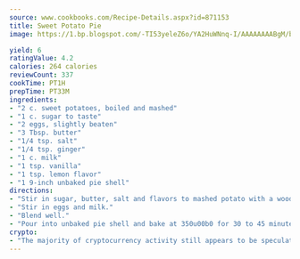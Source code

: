 ```yaml
---
source: www.cookbooks.com/Recipe-Details.aspx?id=871153
title: Sweet Potato Pie
image: https://1.bp.blogspot.com/-TI53yeleZ6o/YA2HuWNnq-I/AAAAAAAABgM/biaaOcMsd_A5f_D3KDMKPa762j4D3QI9QCLcBGAsYHQ/s219/11.png

yield: 6
ratingValue: 4.2
calories: 264 calories
reviewCount: 337
cookTime: PT1H
prepTime: PT33M
ingredients:
- "2 c. sweet potatoes, boiled and mashed"
- "1 c. sugar to taste"
- "2 eggs, slightly beaten"
- "3 Tbsp. butter"
- "1/4 tsp. salt"
- "1/4 tsp. ginger"
- "1 c. milk"
- "1 tsp. vanilla"
- "1 tsp. lemon flavor"
- "1 9-inch unbaked pie shell"
directions:
- "Stir in sugar, butter, salt and flavors to mashed potato with a wooden spoon."
- "Stir in eggs and milk."
- "Blend well."
- "Pour into unbaked pie shell and bake at 350u00b0 for 30 to 45 minutes."
crypto:
- "The majority of cryptocurrency activity still appears to be speculative."
---
```

